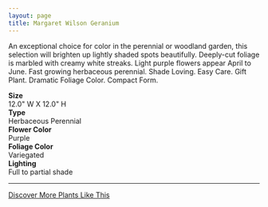```yaml
---
layout: page
title: Margaret Wilson Geranium
---
```


<div class="row">
  <div class="col-md-4">
    <div class="plant-image plant-image-large" style="background-image: url(&quot;https://s3-us-west-1.amazonaws.com/images.plantwithbloom.com/margaret_wilson_geranium.jpg&quot;);"></div>
  </div>
  <div class="col-md-8">
    <div>
      <p>An exceptional choice for color in the perennial or woodland garden, this selection will brighten up lightly shaded spots beautifully. Deeply-cut foliage is marbled with creamy white streaks. Light purple flowers appear April to June. Fast growing herbaceous perennial. Shade Loving. Easy Care. Gift Plant. Dramatic Foliage Color. Compact Form.</p>
      <div class="row">
        <div class="col-md-3">
          <strong>Size</strong>
        </div>
        <div class="col-md-9">12.0" W X 12.0" H</div>
      </div>
      <div class="row">
        <div class="col-md-3">
          <strong>Type</strong>
        </div>
        <div class="col-md-9">Herbaceous Perennial</div>
      </div>
      <div class="row">
        <div class="col-md-3">
          <strong>Flower Color</strong>
        </div>
        <div class="col-md-9">Purple</div>
      </div>
      <div class="row">
        <div class="col-md-3">
          <strong>Foliage Color</strong>
        </div>
        <div class="col-md-9">Variegated</div>
      </div>
      <div class="row">
        <div class="col-md-3">
          <strong>Lighting</strong>
        </div>
        <div class="col-md-9">Full to partial shade</div>
      </div>
    </div>
    <hr/>
    <a class="btn btn-default" href="http://app.plantwithbloom.com/search">Discover More Plants Like This</a>
  </div>
</div>
